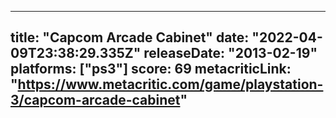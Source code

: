 
---
title: "Capcom Arcade Cabinet"
date: "2022-04-09T23:38:29.335Z"
releaseDate: "2013-02-19"
platforms: ["ps3"]
score: 69
metacriticLink: "https://www.metacritic.com/game/playstation-3/capcom-arcade-cabinet"
---
